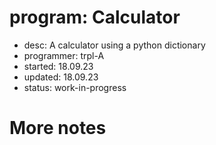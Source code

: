 # program:      Calculator
- desc:         A calculator using a python dictionary
- programmer:   trpl-A
- started:      18.09.23
- updated:      18.09.23
- status:       work-in-progress

More notes
==========

<end>